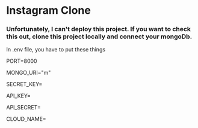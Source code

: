 <h1>Instagram Clone</h1>
<h3>Unfortunately, I can't deploy this project. If you want to check this out, clone this project locally and connect your mongoDb.</h3>
<p>In .env file, you have to put these things</p>
<p>PORT=8000<p/>
<p>MONGO_URI="m"</p>
<p>SECRET_KEY=</p>
<p>API_KEY=</p>
<p>API_SECRET=</p>
<p>CLOUD_NAME=</p>
